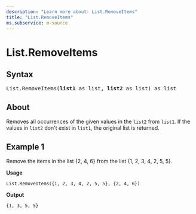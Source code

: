 ```yaml
---
description: "Learn more about: List.RemoveItems"
title: "List.RemoveItems"
ms.subservice: m-source
---
```

# List.RemoveItems

## Syntax

<pre>
List.RemoveItems(<b>list1</b> as list, <b>list2</b> as list) as list
</pre>
  
## About

Removes all occurrences of the given values in the `list2` from `list1`. If the values in `list2` don't exist in `list1`, the original list is returned.

## Example 1

Remove the items in the list {2, 4, 6} from the list {1, 2, 3, 4, 2, 5, 5}.

**Usage**

```powerquery-m
List.RemoveItems({1, 2, 3, 4, 2, 5, 5}, {2, 4, 6})
```

**Output**

`{1, 3, 5, 5}`
